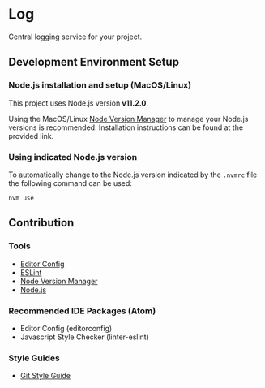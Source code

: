 
# Log

Central logging service for your project.

## Development Environment Setup

### Node.js installation and setup (MacOS/Linux)

This project uses Node.js version **v11.2.0**.

Using the MacOS/Linux [Node Version Manager](https://github.com/creationix/nvm) to manage your Node.js versions is recommended. Installation instructions can be found at the provided link.

### Using indicated Node.js version

To automatically change to the Node.js version indicated by the `.nvmrc` file the following command can be used:

```
nvm use
```

## Contribution

### Tools

- [Editor Config](https://editorconfig.org/)
- [ESLint](https://eslint.org/)
- [Node Version Manager](https://github.com/creationix/nvm)
- [Node.js](https://nodejs.org/)

### Recommended IDE Packages (Atom)

- Editor Config (editorconfig)
- Javascript Style Checker (linter-eslint)

### Style Guides

- [Git Style Guide](https://github.com/agis-/git-style-guide)
